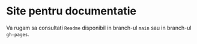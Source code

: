 # Site pentru documentatie
Va rugam sa consultati `Readme` disponibil in branch-ul `main` sau in branch-ul `gh-pages`.
